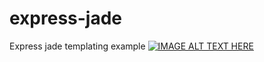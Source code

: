 # express-jade
Express jade templating example
[![IMAGE ALT TEXT HERE](https://i.ytimg.com/vi/uFowMuo5zZ4/hqdefault.jpg)](https://www.youtube.com/embed/uFowMuo5zZ4)


